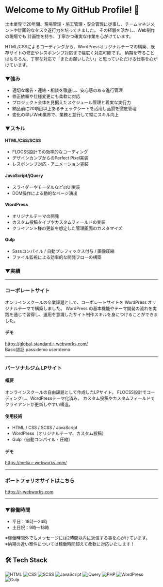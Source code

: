 # Welcome to My GitHub Profile! 👋

<!--
**ryota-h-git/ryota-h-git** is a ✨ _special_ ✨ repository because its `README.md` (this file) appears on your GitHub profile.




-->



土木業界で20年間、現場管理・施工管理・安全管理に従事し、チームマネジメントや計画的なタスク遂行力を培ってきました。
その経験を活かし、Web制作の現場でも 計画性を持ち、丁寧かつ確実な作業を心がけています。

HTML/CSSによるコーディングから、WordPressオリジナルテーマの構築、既存サイトの修正やレスポンシブ対応まで幅広く対応可能です。
納期を守ることはもちろん、丁寧な対応で「またお願いしたい」と思っていただける仕事を心がけています。


### ▼強み
- 適切な報告・連絡・相談を徹底し、安心感のある進行管理
- 修正依頼や仕様変更にも柔軟に対応
- プロジェクト全体を見据えたスケジュール管理と着実な実行力
- 納品前に20項目以上あるチェックシートを活用し品質を徹底管理
- 変化の早いWeb業界で、業務と並行して常にスキル向上


### ▼スキル
#### HTML/CSS/SCSS
- FLOCSS設計での効率的なコーディング
- デザインカンプからのPerfect Pixel実装
- レスポンシブ対応・アニメーション実装

#### JavaScript/jQuery
- スライダーやモーダルなどのUI実装
- DOM操作による動的なページ演出

#### WordPress
- オリジナルテーマの開発
- カスタム投稿タイプやカスタムフィールドの実装
- クライアント様の更新を想定した管理画面のカスタマイズ

#### Gulp
- Sassコンパイル / 自動プレフィックス付与 / 画像圧縮
- ファイル監視による効率的な開発フローの構築


### ▼実績

------------------------------------------------------------------------------
### コーポレートサイト
オンラインスクールの卒業課題として、コーポレートサイトを WordPress オリジナルテーマで構築しました。
WordPress の基本機能やテーマ開発の流れを実践を通じて習得し、運用を意識したサイト制作スキルを身につけることができました。

#### デモ
<a href="https://global-standard.r-webworks.com/" target="_blank">https://global-standard.r-webworks.com/</a></br>
Basic認証 pass:demo user:demo

------------------------------------------------------------------------------

### パーソナルジム LPサイト

#### 概要
オンラインスクールの自由課題として作成したLPサイト。
FLOCSS設計でコーディングし、WordPressテーマ化済み。
カスタム投稿やカスタムフィールドでクライアントが更新しやすい構造。

#### 使用技術
- HTML / CSS / SCSS / JavaScript
- WordPress（オリジナルテーマ、カスタム投稿）
- Gulp（自動コンパイル・圧縮）

#### デモ
<a href="https://melia.r-webworks.com/" target="_blank">https://melia.r-webworks.com/</a>

------------------------------------------------------------------------------

### ポートフォリオサイトはこちら
https://r-webworks.com

------------------------------------------------------------------------------
### ▼稼働時間
- 平日：18時〜24時
- 土日祝：9時〜18時

※稼働時間外でもメッセージには2時間以内に返信する事を心がけています。</br>
※納期の近い案件については稼働時間超えて柔軟に対応いたします！





## 🛠️ Tech Stack

![HTML](https://img.shields.io/badge/-HTML-E34F26?style=flat-square&logo=html5&logoColor=white) 
![CSS](https://img.shields.io/badge/-CSS-1572B6?style=flat-square&logo=css3&logoColor=white) 
![SCSS](https://img.shields.io/badge/-SCSS-CD6799?style=flat-square&logo=sass&logoColor=white) 
![JavaScript](https://img.shields.io/badge/-JavaScript-F7DF1E?style=flat-square&logo=javascript&logoColor=black) 
![jQuery](https://img.shields.io/badge/-jQuery-0769AD?style=flat-square&logo=jquery&logoColor=white) 
![PHP](https://img.shields.io/badge/-PHP-777BB4?style=flat-square&logo=php&logoColor=white) 
![WordPress](https://img.shields.io/badge/-WordPress-21759B?style=flat-square&logo=wordpress&logoColor=white) 
![Gulp](https://img.shields.io/badge/-Gulp-CF4647?style=flat-square&logo=gulp&logoColor=white)




